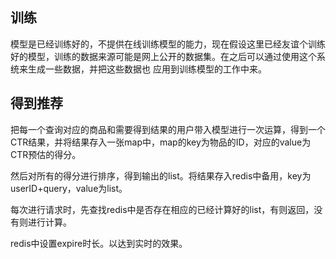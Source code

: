 ## 训练

模型是已经训练好的，不提供在线训练模型的能力，现在假设这里已经友谊个训练好的模型，训练的数据来源可能是网上公开的数据集。在之后可以通过使用这个系统来生成一些数据，并把这些数据也 应用到训练模型的工作中来。



## 得到推荐

把每一个查询对应的商品和需要得到结果的用户带入模型进行一次运算，得到一个CTR结果，并将结果存入一张map中，map的key为物品的ID，对应的value为CTR预估的得分。

然后对所有的得分进行排序，得到输出的list。将结果存入redis中备用，key为userID+query，value为list。

每次进行请求时，先查找redis中是否存在相应的已经计算好的list，有则返回，没有则进行计算。

redis中设置expire时长。以达到实时的效果。

